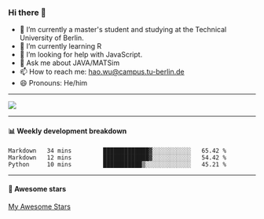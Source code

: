 ### Hi there 👋

<!--
可以添加注释
**haowuintub/haowuintub** is a ✨ _special_ ✨ repository because its `README.md` (this file) appears on your GitHub profile.
-->

- 🔭 I’m currently a master's student and studying at the Technical University of Berlin.
- 🌱 I’m currently learning R
- 🤔 I’m looking for help with JavaScript.
- 💬 Ask me about JAVA/MATSim
- 📫 How to reach me: hao.wu@campus.tu-berlin.de
- 😄 Pronouns: He/him
<!--  
- 👯 I’m looking to collaborate on ...
- ⚡ Fun fact: ...
-->

-----
![](https://github-readme-stats.vercel.app/api?username=haowuintub)
<!--  
![](https://github-readme-stats.vercel.app/api?username=haowuintub&theme=dark)
-->







---

#### :bar_chart: Weekly development breakdown

<!--START_SECTION:waka-->
```text
Markdown   34 mins         █████████████▓░░░░░░░░░░░   65.42 % 
Markdown   12 mins         █████████████▓░░░░░░░░░░░   54.42 % 
Python     10 mins         ███████████▒░░░░░░░░░░░░░   45.21 % 
```
<!--END_SECTION:waka-->

---

#### :star2: Awesome stars

[My Awesome Stars](AWESOME-STARS.md)
